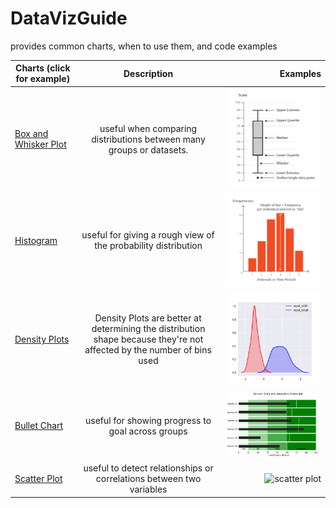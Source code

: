 # DataVizGuide
provides common charts, when to use them, and code examples
 
| Charts (click for example)        | Description   | Examples|
| ------------- |:-------------:| -----:  |
|[Box and Whisker Plot](/DataVizGuide/box-and-whisker.ipynb)       | useful when comparing distributions between many groups or datasets. | ![box_plot](box_plot.png)   |
| [Histogram](/DataVizGuide/histogram.ipynb)      | useful for giving a rough view of the probability distribution| ![histogram](histogram.png)     |
| [Density Plots](/DataVizGuide/densityplot.ipynb) | Density Plots are better at determining the distribution shape because they're not affected by the number of bins used   | ![density plot](density_plot.png)|
| [Bullet Chart](/DataVizGuide/bullet_chart.ipynb) | useful for showing progress to goal across groups | ![bullet chart](bullet_chart.png)|
| [Scatter Plot](/DataVizGuide/scatter_chart.ipynb) | useful to detect relationships or correlations between two variables | ![scatter plot](scatter_plot.png)|
